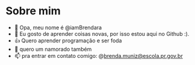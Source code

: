 # Sobre mim
- 👋 Opa, meu nome é @iamBrendara
- 👀 Eu gosto de aprender coisas novas, por isso estou aqui no Github :).
- 👍 Quero aprender programação e ser foda
- 💞️ quero um namorado também
- 📫 pra entrar em contato comigo: @brenda.muniz@escola.pr.gov.br
